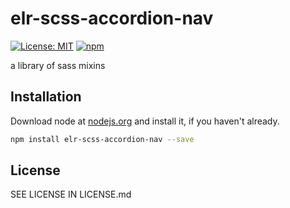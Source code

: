 # elr-scss-accordion-nav

[![License: MIT](https://img.shields.io/badge/License-MIT-yellow.svg)](https://opensource.org/licenses/MIT)
[![npm](https://img.shields.io/npm/dm/elr-scss-accordion-nav.svg?style=flat)](https://npmjs.com/package/elr-scss-accordion-nav)

a library of sass mixins

## Installation

Download node at [nodejs.org](http://nodejs.org) and install it, if you haven't already.

```sh
npm install elr-scss-accordion-nav --save
```

## License

SEE LICENSE IN LICENSE.md
